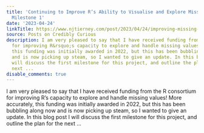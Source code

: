 ```yaml
---
title: 'Continuing to Improve R’s Ability to Visualise and Explore Missing Values:
  Milestone 1'
date: '2023-04-24'
linkTitle: https://www.njtierney.com/post/2023/04/24/improving-missing-data-m1/
source: Posts on Credibly Curious
description: I am very pleased to say that I have received funding from the R consortium
  for improving R&rsquo;s capacity to explore and handle missing values! More accurately,
  this funding was initially awarded in 2022, but this has been bubbling along now
  and is now picking up steam, so I wanted to give an update. In this blog post I
  will discuss the first milestone for this project, and outline the plan for the
  next ...
disable_comments: true
---
```

I am very pleased to say that I have received funding from the R consortium for improving R&rsquo;s capacity to explore and handle missing values! More accurately, this funding was initially awarded in 2022, but this has been bubbling along now and is now picking up steam, so I wanted to give an update. In this blog post I will discuss the first milestone for this project, and outline the plan for the next ...